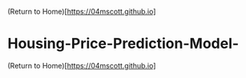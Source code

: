 (Return to Home)[https://04mscott.github.io]
# Housing-Price-Prediction-Model-
(Return to Home)[https://04mscott.github.io]
